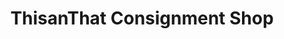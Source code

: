 ---
title: "ThisanThat Consignment Shop"
url: /pinehurst/thisanthat-consignment-shop/
shop: charity
---